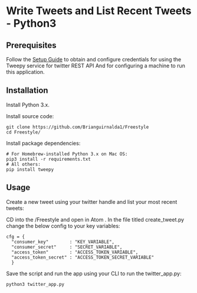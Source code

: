 # Write Tweets and List Recent Tweets - Python3

## Prerequisites

Follow the [Setup Guide](SETUP.md) to obtain and configure credentials for using the Tweepy service for twitter REST API And for configuring a machine to run this application.

## Installation

Install Python 3.x.

Install source code:

```shell
git clone https://github.com/Brianguirnalda1/Freestyle
cd Freestyle/
```

Install package dependencies:

```shell
# For Homebrew-installed Python 3.x on Mac OS:
pip3 install -r requirements.txt
# All others:
pip install tweepy
```

## Usage

Create a new tweet using your twitter handle and list your most recent tweets:

CD into the /Freestyle and open in Atom .
In the file titled create_tweet.py change the below config to your key variables:

```shell
cfg = {
  "consumer_key"        : "KEY_VARIABLE",
  "consumer_secret"     : "SECRET_VARIABLE",
  "access_token"        : "ACCESS_TOKEN_VARIABLE",
  "access_token_secret" : "ACCESS_TOKEN_SECRET_VARIABLE"
  }
```
Save the script and run the app using your CLI to run the twitter_app.py:

```shell
python3 twitter_app.py
```
